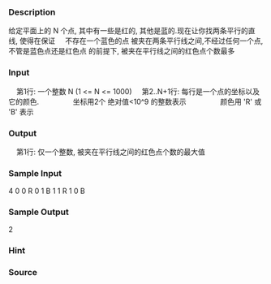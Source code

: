 
### Description
给定平面上的 N 个点, 其中有一些是红的, 其他是蓝的.现在让你找两条平行的直线, 使得在保证
    不存在一个蓝色的点 被夹在两条平行线之间,不经过任何一个点, 不管是蓝色点还是红色点
的前提下, 被夹在平行线之间的红色点个数最多

### Input
    第1行: 一个整数 N (1 <= N <= 1000)
    第2..N+1行: 每行是一个点的坐标以及它的颜色.
                坐标用2个 绝对值<10^9 的整数表示
                颜色用 'R' 或 'B' 表示

### Output
    第1行: 仅一个整数, 被夹在平行线之间的红色点个数的最大值

### Sample Input
4
0 0 R
0 1 B
1 1 R
1 0 B
### Sample Output
2
### Hint

### Source
